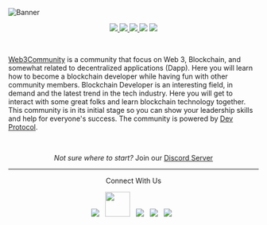 ![Banner](https://user-images.githubusercontent.com/72812470/134735139-8dd74c7f-82b3-4a80-8e28-205ba04ce345.png)
<br>
<p align="center">
<a href= "https://github.com/web3community/web3community.github.io/issues" alt = "Open-issues">
  <img src = "https://img.shields.io/github/issues/web3community/web3community.github.io" target="blank" />
</a>
<a href="https://discord.gg/BHa8Xn9Cgf" alt="community-discord-server">
   <img src="https://img.shields.io/discord/835424705410236427?logo=discord&?style=for-the-badge" target="blank" />
</a>
<a href= "https://github.com/web3community" alt = "Stars">
  <img src = "https://img.shields.io/github/stars/web3community/blockchain-dev-path?style=social" target="blank" />
</a>
<a href="https://twitter.com/web3community" alt="Follow Web3Community on Twitter">
<img src="https://img.shields.io/twitter/follow/web3community?label=web3community&style=social" /></a>
<a href="https://github.com/web3community/start-here" alt="License">
<img src="https://img.shields.io/github/license/web3community/start-here.svg" /></a>
</p>

<br>

[Web3Community](https://web3community.github.io/) is a community that focus on Web 3, Blockchain, and somewhat related to decentralized applications (Dapp). Here you will learn how to become a blockchain developer while having fun with other community members. Blockchain Developer is an interesting field, in demand and the latest trend in the tech industry. Here you will get to interact with some great folks and learn blockchain technology together. This community is in its initial stage so you can show your leadership skills and help for everyone's success. The community is powered by [Dev Protocol](https://devprotocol.xyz/).

<br>
<p>
<p align="center"><i>Not sure where to start?</i> Join our <a href="https://discord.gg/BHa8Xn9Cgf">Discord Server</a></p>
</p>

---

<p align="center">Connect With Us</p>
<p align="center"> 
<a href="https://discord.gg/BHa8Xn9Cgf"><img src="https://img.icons8.com/fluency/48/000000/discord-logo.png"/></a>
&nbsp; 
<a href="mailto:web3community@gmail.com"><img src="https://img.icons8.com/external-kiranshastry-gradient-kiranshastry/64/000000/external-email-interface-kiranshastry-gradient-kiranshastry-1.png" height = "50px"/></a>
&nbsp;
<a href="https://twitter.com/web3community"><img src="https://img.icons8.com/office/48/000000/twitter.png"/></a>
&nbsp;
<a href="https://github.com/web3community"><img src="https://img.icons8.com/nolan/50/github.png"/></a>
&nbsp;
<a href="https://www.linkedin.com/company/web3community"><img src="https://img.icons8.com/nolan/50/linkedin.png"/></a>
&nbsp;
</p>
